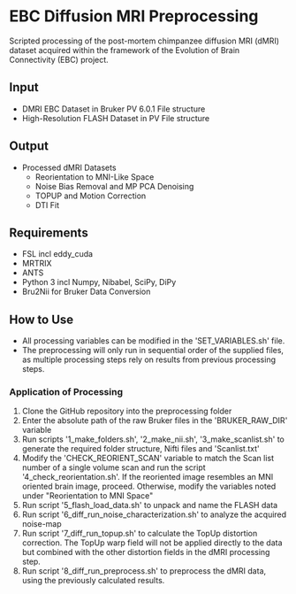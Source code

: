 # EBC Diffusion MRI Preprocessing
Scripted processing of the post-mortem chimpanzee diffusion MRI (dMRI) dataset acquired within the framework of the Evolution of Brain Connectivity (EBC) project.

## Input
- DMRI EBC Dataset in Bruker PV 6.0.1 File structure
- High-Resolution FLASH Dataset in PV File structure

## Output
- Processed dMRI Datasets
  - Reorientation to MNI-Like Space
  - Noise Bias Removal and MP PCA Denoising 
  - TOPUP and Motion Correction 
  - DTI Fit

## Requirements
- FSL incl eddy_cuda
- MRTRIX
- ANTS
- Python 3 incl Numpy, Nibabel, SciPy, DiPy
- Bru2Nii for Bruker Data Conversion

## How to Use
- All processing variables can be modified in the 'SET_VARIABLES.sh' file.
- The preprocessing will only run in sequential order of the supplied files, as multiple processing steps rely on results from previous processing steps. 

### Application of Processing
1. Clone the GitHub repository into the preprocessing folder 
2. Enter the absolute path of the raw Bruker files in the 'BRUKER_RAW_DIR' variable
3. Run scripts '1_make_folders.sh', '2_make_nii.sh', '3_make_scanlist.sh' to generate the required folder structure, Nifti files and 'Scanlist.txt'
4. Modify the 'CHECK_REORIENT_SCAN' variable to match the Scan list number of a single volume scan and run the script '4_check_reorientation.sh'. If the reoriented image resembles an MNI oriented brain image, proceed. Otherwise, modify the variables noted under "Reorientation to MNI Space"
5. Run script '5_flash_load_data.sh' to unpack and name the FLASH data
6. Run script '6_diff_run_noise_characterization.sh' to analyze the acquired noise-map
7. Run script '7_diff_run_topup.sh' to calculate the TopUp distortion correction. The TopUp warp field will not be applied directly to the data but combined with the other distortion fields in the dMRI processing step. 
8. Run script '8_diff_run_preprocess.sh' to preprocess the dMRI data, using the previously calculated results. 
